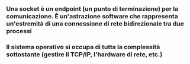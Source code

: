 <DefinitionBlock>

### Una **socket** è un <Alert>endpoint</Alert> (un punto di terminazione) per la comunicazione. È un'astrazione software che rappresenta <Alert>un'estremità di una connessione di rete</Alert> bidirezionale tra due processi

</DefinitionBlock>

<NoteBlock class="mt-8">

### Il sistema operativo si occupa di tutta la complessità sottostante (gestire il TCP/IP, l'hardware di rete, etc.)

</NoteBlock>
